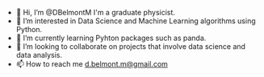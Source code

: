 - 👋 Hi, I’m @DBelmontM I'm a graduate physicist.
- 👀 I’m interested in Data Science and Machine Learning algorithms using Python.
- 🌱 I’m currently learning Pyhton packages such as panda.
- 💞️ I’m looking to collaborate on projects that involve data science and data analysis.
- 📫 How to reach me d.belmont.m@gmail.com

<!---
DBelmontM/DBelmontM is a ✨ special ✨ repository because its `README.md` (this file) appears on your GitHub profile.
You can click the Preview link to take a look at your changes.
--->
